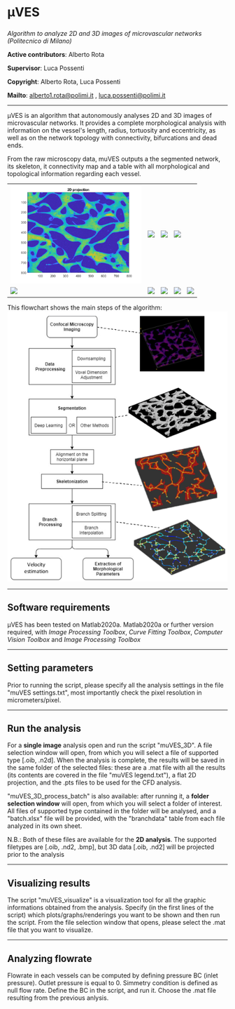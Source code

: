 # µVES
###
*Algorithm to analyze 2D and 3D images of microvascular networks (Politecnico di Milano)*

**Active contributors**: Alberto Rota

**Supervisor**: Luca Possenti


**Copyright**: Alberto Rota, Luca Possenti

**Mailto**: <alberto1.rota@polimi.it> , <luca.possenti@polimi.it>

***
μVES is an algorithm that autonomously analyses 2D and 3D images of microvascular networks. It provides a complete morphological analysis with information on the vessel's length, radius, tortuosity and eccentricity, as well as on the network topology with connectivity, bifurcations and dead ends.

From the raw microscopy data, muVES outputs a the segmented network, its skeleton, it connectivity map and a table with all morphological and topological information regarding each vessel.

<table>
<tr>
<td> <img src=readme\projection.png width=300> </td>
<td> <img src=readme\segmentation.png” width=300> </td>
<td> <img src=readme\skeleton.png” width=300> </td>
<td> <img src=readme\graph.png” width=300> </td>
<!-- <td> <img src=readme\orange.png” width=300> </td> -->
</tr>
<tr>
<td> <img src=readme\radius.png” width=300 > </td>
<td> <img src=readme\lenght.png” width=300> </td>
<td> <img src=readme\tortuosity.png” width=300> </td>
<td> <img src=readme\eccentricity.png” width=300> </td>
<td> <img src=readme\hists.png” width=300> </td>
</tr>
</table>

This flowchart shows the main steps of the algorithm:
![flowchart](readme/flowchart.png)

-------------------------------------------------------
Software requirements
-------------------------------------------------------
µVES has been tested on Matlab2020a.
Matlab2020a or further version required, with *Image Processing Toolbox*, *Curve Fitting
Toolbox*, *Computer Vision Toolbox* and *Image Processing Toolbox*

-------------------------------------------------------
Setting parameters
-------------------------------------------------------
Prior to running the script, please specify all the analysis settings in the file 
"muVES settings.txt", most importantly check the pixel resolution in micrometers/pixel.

-------------------------------------------------------
Run the analysis
-------------------------------------------------------
For a **single image** analysis open and run the script "muVES_3D". A file selection window
will open, from which you will select a file of supported type [.oib, .n2d]. When the analysis
is complete, the results will be saved in the same folder of the selected files: these are
a .mat file with all the results (its contents are covered in the file "muVES legend.txt"),
a flat 2D projection, and the .pts files to be used for the CFD analysis.

"muVES_3D_process_batch" is also available: after running it, a **folder selection window** will 
open, from which you will select a folder of interest. All files of supported type contained in
the folder will be analysed, and a "batch.xlsx" file will be provided, with the "branchdata" 
table from each file analyzed in its own sheet. 

N.B.: Both of these files are available for the **2D analysis**. The supported filetypes are [.oib, .nd2,
.bmp], but 3D data [.oib, .nd2] will be projected prior to the analysis

-------------------------------------------------------
Visualizing results
-------------------------------------------------------
The script "muVES_visualize" is a visualization tool for all the graphic informations obtained 
from the analysis. Specify (in the first lines of the script) which plots/graphs/renderings you
want to be shown and then run the script. From the file selection window that opens, please 
select the .mat file that you want to visualize.

-------------------------------------------------------
Analyzing flowrate
-------------------------------------------------------
Flowrate in each vessels can be computed by defining pressure BC (inlet pressure). 
Outlet pressure is equal to 0. Simmetry condition is defined as null flow rate.
Define the BC in the script, and run it. Choose the .mat file resulting from the previous anlysis.